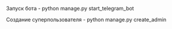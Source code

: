 Запуск бота - python manage.py start_telegram_bot

Создание суперпользователя - python manage.py create_admin